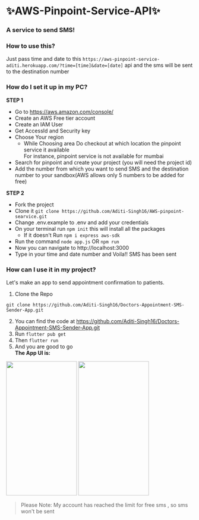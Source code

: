 # ✨AWS-Pinpoint-Service-API✨

### A service to send SMS!

### How to use this?
Just pass time and date to this ```https://aws-pinpoint-service-aditi.herokuapp.com/?time=[time]&date=[date]``` api and the sms will be sent to the destination number


### How do I set it up in my PC?
**STEP 1**
- Go to https://aws.amazon.com/console/
- Create an AWS Free tier account
- Create an IAM User
- Get AccessId and Security key
- Choose Your region
  - While Choosing area Do checkout at which location the pinpoint service it available<br>For instance, pinpoint service is not available for mumbai
- Search for pinpoint and create your project (you will need the project id)
- Add the number from which you want to send SMS and the destination number to your sandbox(AWS allows only 5 numbers to be added for free)


**STEP 2**
- Fork the project
- Clone it ```git clone https://github.com/Aditi-Singh16/AWS-pinpoint-searvice.git```
- Change .env.example to .env and add your credentials
- On your terminal run ```npm init``` this will install all the packages
  - If it doesn't Run ```npm i express aws-sdk```
- Run the command ``` node app.js ``` OR ```npm run```
- Now you can navigate to http://localhost:3000
- Type in your time and date number and Voila!! SMS has been sent


### How can I use it in my project?
Let's make an app to send appointment confirmation to patients.
1. Clone the Repo 
```
git clone https://github.com/Aditi-Singh16/Doctors-Appointment-SMS-Sender-App.git
```
2. You can find the code at https://github.com/Aditi-Singh16/Doctors-Appointment-SMS-Sender-App.git
3. Run ```flutter pub get```
4. Then ```flutter run```
5. And you are good to go<br>
<b>The App UI is:</b>
<p float="left">
  <img src="https://user-images.githubusercontent.com/74586135/130063887-2707af8b-9a94-4903-8a69-980f0515d947.jpeg" width="190" height="360">
  <img src="https://user-images.githubusercontent.com/74586135/130063893-2945118a-7a23-403b-916c-505bb99514f6.jpeg" width="190" height="360">
</p>




> Please Note:
> My account has reached the limit for free sms , so sms won't be sent






